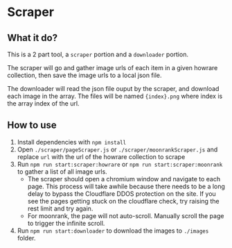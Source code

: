 # Scraper

## What it do?

This is a 2 part tool, a `scraper` portion and a `downloader` portion.

The scraper will go and gather image urls of each item in a given howrare collection, then save the image urls to a local json file.

The downloader will read the json file ouput by the scraper, and download each image in the array. The files will be named `{index}.png` where index is the array index of the url.

## How to use

1. Install dependencies with `npm install`
2. Open `./scraper/pageScraper.js` or `./scraper/moonrankScraper.js` and replace `url` with the url of the howrare collection to scrape
3. Run `npm run start:scraper:howrare` or `npm run start:scraper:moonrank` to gather a list of all image urls.
   - The scraper should open a chromium window and navigate to each page. This process will take awhile because there needs to be a long delay to bypass the Cloudflare DDOS protection on the site. If you see the pages getting stuck on the cloudflare check, try raising the rest limit and try again.
   - For moonrank, the page will not auto-scroll. Manually scroll the page to trigger the infinite scroll.
4. Run `npm run start:downloader` to download the images to `./images` folder.
